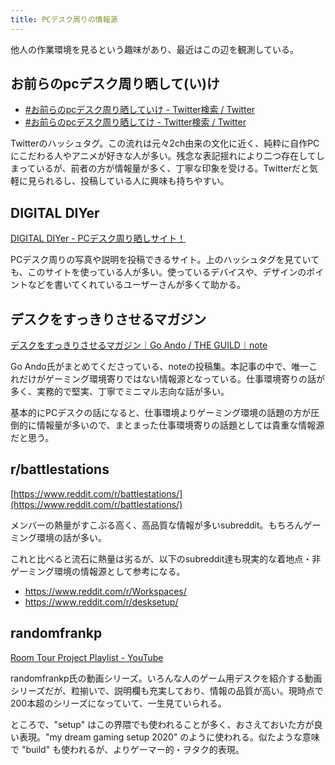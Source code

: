 ```yaml
---
title: PCデスク周りの情報源
---
```


他人の作業環境を見るという趣味があり、最近はこの辺を観測している。

## お前らのpcデスク周り晒して(い)け

- [#お前らのpcデスク周り晒していけ - Twitter検索 / Twitter](https://twitter.com/search?q=%23%E3%81%8A%E5%89%8D%E3%82%89%E3%81%AEpc%E3%83%87%E3%82%B9%E3%82%AF%E5%91%A8%E3%82%8A%E6%99%92%E3%81%97%E3%81%A6%E3%81%84%E3%81%91)
- [#お前らのpcデスク周り晒してけ - Twitter検索 / Twitter](https://twitter.com/hashtag/%E3%81%8A%E5%89%8D%E3%82%89%E3%81%AEpc%E3%83%87%E3%82%B9%E3%82%AF%E5%91%A8%E3%82%8A%E6%99%92%E3%81%97%E3%81%A6%E3%81%91)

Twitterのハッシュタグ。この流れは元々2ch由来の文化に近く、純粋に自作PCにこだわる人やアニメが好きな人が多い。残念な表記揺れにより二つ存在してしまっているが、前者の方が情報量が多く、丁寧な印象を受ける。Twitterだと気軽に見られるし、投稿している人に興味も持ちやすい。

## DIGITAL DIYer

[DIGITAL DIYer - PCデスク周り晒しサイト！](https://digitaldiy.jp/diyer/)

PCデスク周りの写真や説明を投稿できるサイト。上のハッシュタグを見ていても、このサイトを使っている人が多い。使っているデバイスや、デザインのポイントなどを書いてくれているユーザーさんが多くて助かる。

## デスクをすっきりさせるマガジン

[デスクをすっきりさせるマガジン｜Go Ando / THE GUILD｜note](https://note.com/goando/m/me3ed2026f6ac)

Go Ando氏がまとめてくださっている、noteの投稿集。本記事の中で、唯一これだけがゲーミング環境寄りではない情報源となっている。仕事環境寄りの話が多く、実務的で堅実、丁寧でミニマル志向な話が多い。

基本的にPCデスクの話になると、仕事環境よりゲーミング環境の話題の方が圧倒的に情報量が多いので、まとまった仕事環境寄りの話題としては貴重な情報源だと思う。

## r/battlestations

[https://www.reddit.com/r/battlestations/](https://www.reddit.com/r/battlestations/)

メンバーの熱量がすこぶる高く、高品質な情報が多いsubreddit。もちろんゲーミング環境の話が多い。

これと比べると流石に熱量は劣るが、以下のsubreddit達も現実的な着地点・非ゲーミング環境の情報源として参考になる。

- https://www.reddit.com/r/Workspaces/
- https://www.reddit.com/r/desksetup/

## randomfrankp

[Room Tour Project Playlist - YouTube](https://www.youtube.com/playlist?list=PLMBgyT0oxOrsX5QbFFAdGKpKbl9Kw2ng5)

randomfrankp氏の動画シリーズ。いろんな人のゲーム用デスクを紹介する動画シリーズだが、粒揃いで、説明欄も充実しており、情報の品質が高い。現時点で200本超のシリーズになっていて、一生見ていられる。

ところで、"setup" はこの界隈でも使われることが多く、おさえておいた方が良い表現。"my dream gaming setup 2020" のように使われる。似たような意味で "build" も使われるが、よりゲーマー的・ヲタク的表現。
